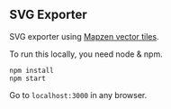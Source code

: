 ## SVG Exporter

SVG exporter using [Mapzen vector tiles](https://mapzen.com/documentation/vector-tiles/).

To run this locally, you need node & npm.

```
npm install
npm start
```

Go to `localhost:3000` in any browser.